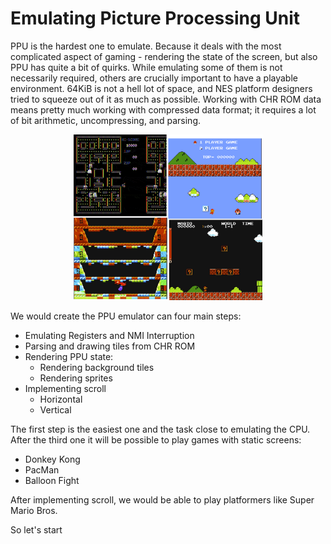 # Emulating Picture Processing Unit

PPU is the hardest one to emulate. Because it deals with the most complicated aspect of gaming - rendering the state of the screen, but also PPU has quite a bit of quirks. While emulating some of them is not necessarily required, others are crucially important to have a playable environment. 
64KiB is not a hell lot of space, and NES platform designers tried to squeeze out of it as much as possible. Working with CHR ROM data means pretty much working with compressed data format; it requires a lot of bit arithmetic, uncompressing, and parsing.

 <div style="text-align:center"><img src="./images/ch6/image_1_ppu_failures.png" width="60%"/></div>


We would create the PPU emulator can four main steps:
* Emulating Registers and NMI Interruption
* Parsing and drawing tiles from CHR ROM
* Rendering PPU state: 
    * Rendering background tiles 
    * Rendering sprites
* Implementing scroll
    * Horizontal
    * Vertical

The first step is the easiest one and the task close to emulating the CPU. 
After the third one it will be possible to play games with static screens:
* Donkey Kong
* PacMan
* Balloon Fight

After implementing scroll, we would be able to play platformers like Super Mario Bros. 

So let's start